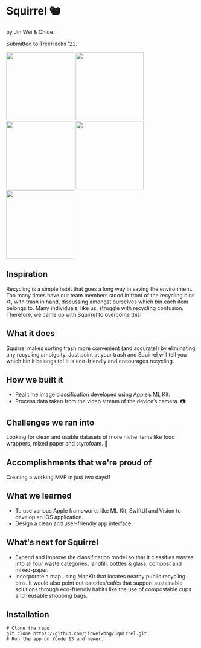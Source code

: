 # Squirrel 🐿️
by Jin Wei & Chloe.

Submitted to TreeHacks '22.

<p float="left">
  <img src="https://challengepost-s3-challengepost.netdna-ssl.com/photos/production/software_photos/001/840/564/datas/gallery.jpg" width="180">
  <img src="https://challengepost-s3-challengepost.netdna-ssl.com/photos/production/software_photos/001/840/566/datas/gallery.jpg" width="180">
  <img src="https://challengepost-s3-challengepost.netdna-ssl.com/photos/production/software_photos/001/840/563/datas/gallery.jpg" width="180">
  <img src="https://challengepost-s3-challengepost.netdna-ssl.com/photos/production/software_photos/001/840/565/datas/gallery.jpg" width="180">
  <img src="https://challengepost-s3-challengepost.netdna-ssl.com/photos/production/software_photos/001/840/567/datas/gallery.jpg" width="180">
</p>


## Inspiration
Recycling is a simple habit that goes a long way in saving the environment. Too many times have our team members stood in front of the recycling bins ♻️, with trash in hand, discussing amongst ourselves which bin each item belongs to. Many individuals, like us, struggle with recycling confusion. Therefore, we came up with Squirrel to overcome this! 

## What it does
Squirrel makes sorting trash more convenient (and accurate!) by eliminating any recycling ambiguity. Just point at your trash and Squirrel will tell you which bin it belongs to! It is eco-friendly and encourages recycling.

## How we built it
- Real time image classification developed using Apple’s ML Kit. 
- Process data taken from the video stream of the device’s camera. 📷

## Challenges we ran into
Looking for clean and usable datasets of more niche items like food wrappers, mixed paper and styrofoam. 🍫

## Accomplishments that we're proud of
Creating a working MVP in just two days!! 

## What we learned
- To use various Apple frameworks like ML Kit, SwiftUI and Vision to develop an iOS application.
- Design a clean and user-friendly app interface. 

## What's next for Squirrel
- Expand and improve the classification model so that it classifies wastes into all four waste categories, landfill, bottles & glass, compost and mixed-paper. 
- Incorporate a map using MapKit that locates nearby public recycling bins. It would also point out eateries/cafés that support sustainable solutions through eco-friendly habits like the use of compostable cups and reusable shopping bags.

## Installation
```
# Clone the repo
git clone https://github.com/jinweiwong/Squirrel.git
# Run the app on Xcode 13 and newer. 
```
